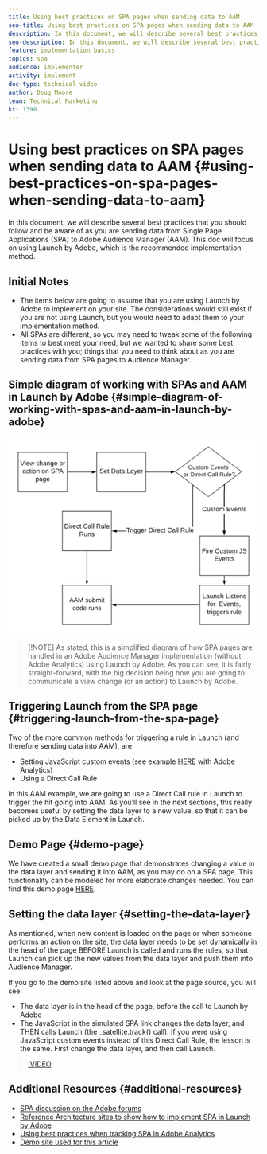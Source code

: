 ```yaml
---
title: Using best practices on SPA pages when sending data to AAM
seo-title: Using best practices on SPA pages when sending data to AAM
description: In this document, we will describe several best practices that you should follow and be aware of as you are sending data from Single Page Applications (SPA) to Adobe Audience Manager (AAM). This doc will focus on using Launch by Adobe, which is the recommended implementation method.
seo-description: In this document, we will describe several best practices that you should follow and be aware of as you are sending data from Single Page Applications (SPA) to Adobe Audience Manager (AAM). This doc will focus on using Launch by Adobe, which is the recommended implementation method.
feature: implementation basics
topics: spa
audience: implementer
activity: implement
doc-type: technical video
author: Doug Moore
team: Technical Marketing
kt: 1390
---
```


# Using best practices on SPA pages when sending data to AAM {#using-best-practices-on-spa-pages-when-sending-data-to-aam}

In this document, we will describe several best practices that you should follow and be aware of as you are sending data from Single Page Applications (SPA) to Adobe Audience Manager (AAM). This doc will focus on using Launch by Adobe, which is the recommended implementation method.

## Initial Notes

* The items below are going to assume that you are using Launch by Adobe to implement on your site. The considerations would still exist if you are not using Launch, but you would need to adapt them to your implementation method.
* All SPAs are different, so you may need to tweak some of the following items to best meet your need, but we wanted to share some best practices with you; things that you need to think about as you are sending data from SPA pages to Audience Manager.

## Simple diagram of working with SPAs and AAM in Launch by Adobe {#simple-diagram-of-working-with-spas-and-aam-in-launch-by-adobe}

![spa for aam in launch](assets/spa_for_aam_in_launch.png)

>[!NOTE] As stated, this is a simplified diagram of how SPA pages are handled in an Adobe Audience Manager implementation (without Adobe Analytics) using Launch by Adobe. As you can see, it is fairly straight-forward, with the big decision being how you are going to communicate a view change (or an action) to Launch by Adobe.

## Triggering Launch from the SPA page {#triggering-launch-from-the-spa-page}

Two of the more common methods for triggering a rule in Launch (and therefore sending data into AAM), are:

* Setting JavaScript custom events (see example [HERE](https://helpx.adobe.com/analytics/kt/using/spa-analytics-best-practices-feature-video-use.html) with Adobe Analytics)
* Using a Direct Call Rule

In this AAM example, we are going to use a Direct Call rule in Launch to trigger the hit going into AAM. As you’ll see in the next sections, this really becomes useful by setting the data layer to a new value, so that it can be picked up by the Data Element in Launch.

## Demo Page {#demo-page}

We have created a small demo page that demonstrates changing a value in the data layer and sending it into AAM, as you may do on a SPA page. This functionality can be modeled for more elaborate changes needed. You can find this demo page [HERE](https://domoore.000webhostapp.com/launch/SPA-Launch.html).

## Setting the data layer {#setting-the-data-layer}

As mentioned, when new content is loaded on the page or when someone performs an action on the site, the data layer needs to be set dynamically in the head of the page BEFORE Launch is called and runs the rules, so that Launch can pick up the new values from the data layer and push them into Audience Manager.

If you go to the demo site listed above and look at the page source, you will see:

* The data layer is in the head of the page, before the call to Launch by Adobe
* The JavaScript in the simulated SPA link changes the data layer, and THEN calls Launch (the _satellite.track() call). If you were using JavaScript custom events instead of this Direct Call Rule, the lesson is the same. First change the data layer, and then call Launch.

>[!VIDEO](https://video.tv.adobe.com/v/23322/?quality=12)

## Additional Resources {#additional-resources}

* [SPA discussion on the Adobe forums](https://forums.adobe.com/thread/2451022)
* [Reference Architecture sites to show how to implement SPA in Launch by Adobe](https://helpx.adobe.com/experience-manager/kt/integration/using/launch-reference-architecture-SPA-tutorial-implement.html)
* [Using best practices when tracking SPA in Adobe Analytics](https://helpx.adobe.com/analytics/kt/using/spa-analytics-best-practices-feature-video-use.html)
* [Demo site used for this article](https://domoore.000webhostapp.com/launch/SPA-Launch.html)